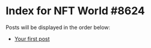 # Index for NFT World #8624
Posts will be displayed in the order below:

- [Your first post](./001-first.md)

